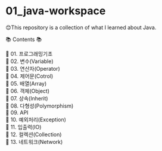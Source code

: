 # 01_java-workspace

😊This repository is a collection of what I learned about Java.

📚 Contents 📚

🌱 01. 프로그래밍기초 <br>
🌱 02. 변수(Variable) <br>
🌱 03. 연산자(Operator) <br>
🌱 04. 제어문(Cotrol) <br>
🌱 05. 배열(Array) <br>
🌱 06. 객체(Object) <br>
🌱 07. 상속(Inherit) <br>
🌱 08. 다형성(Polymorphism) <br>
🌱 09. API <br>
🌱 10. 예외처리(Exception) <br>
🌱 11. 입출력(IO) <br>
🌱 12. 컬렉션(Collection) <br>
🌱 13. 네트워크(Network)

